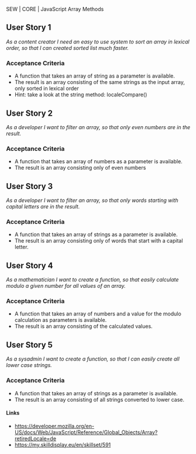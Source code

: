 SEW | CORE | JavaScript Array Methods

## User Story 1
*As a content creator I need an easy to use system to sort an array in lexical order, so that I can created sorted list much faster.*

### Acceptance Criteria
- A function that takes an array of string as a parameter is available.
- The result is an array consisting of the same strings as the input array, only sorted in lexical order
- Hint: take a look at the string method: localeCompare()

## User Story 2
*As a developer I want to filter an array, so that only even numbers are in the result.*

### Acceptance Criteria
- A function that takes an array of numbers as a parameter is available.
- The result is an array consisting only of even numbers

## User Story 3
*As a developer I want to filter an array, so that only words starting with capital letters are in the result.*

### Acceptance Criteria
- A function that takes an array of strings as a parameter is available.
- The result is an array consisting only of words that start with a capital letter.

## User Story 4
*As a mathematician I want to create a function, so that easily calculate modulo a given number for all values of an array.*

### Acceptance Criteria
- A function that takes an array of numbers and a value for the modulo calculation as parameters is available.
- The result is an array consisting of the calculated values.

## User Story 5
*As a sysadmin I want to create a function, so that I can easily create all lower case strings.*

### Acceptance Criteria
- A function that takes an array of strings as a parameter is available.
- The result is an array consisting of all strings converted to lower case. 

#### Links
- https://developer.mozilla.org/en-US/docs/Web/JavaScript/Reference/Global_Objects/Array?retiredLocale=de
- https://my.skilldisplay.eu/en/skillset/591
